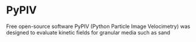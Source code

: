 # PyPIV
Free open-source software PyPIV (Python Particle Image Velocimetry) was designed to evaluate kinetic fields for granular media such as sand
